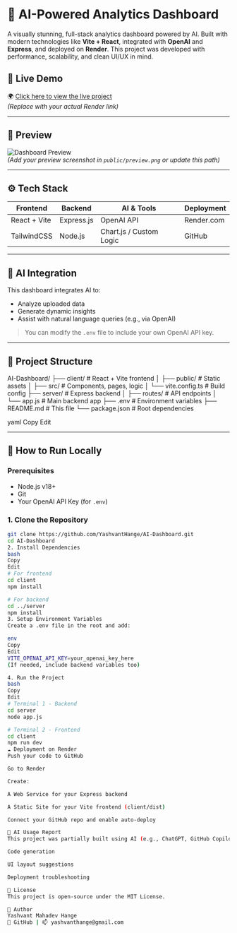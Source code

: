 # 🧠 AI-Powered Analytics Dashboard

A visually stunning, full-stack analytics dashboard powered by AI. Built with modern technologies like **Vite + React**, integrated with **OpenAI** and **Express**, and deployed on **Render**. This project was developed with performance, scalability, and clean UI/UX in mind.

## 🚀 Live Demo
🌍 [Click here to view the live project](https://ai-dashboard-nujw.onrender.com/)  
*(Replace with your actual Render link)*

---

## 📸 Preview

![Dashboard Preview](public/preview.png)  
*(Add your preview screenshot in `public/preview.png` or update this path)*

---

## ⚙️ Tech Stack

| Frontend  | Backend   | AI & Tools     | Deployment  |
|-----------|-----------|----------------|-------------|
| React + Vite | Express.js | OpenAI API | Render.com |
| TailwindCSS | Node.js | Chart.js / Custom Logic | GitHub |

---

## 🧠 AI Integration

This dashboard integrates AI to:

- Analyze uploaded data
- Generate dynamic insights
- Assist with natural language queries (e.g., via OpenAI)

> You can modify the `.env` file to include your own OpenAI API key.

---

## 📁 Project Structure

AI-Dashboard/
├── client/ # React + Vite frontend
│ ├── public/ # Static assets
│ ├── src/ # Components, pages, logic
│ └── vite.config.ts # Build config
├── server/ # Express backend
│ ├── routes/ # API endpoints
│ └── app.js # Main backend app
├── .env # Environment variables
├── README.md # This file
└── package.json # Root dependencies

yaml
Copy
Edit

---

## 🔧 How to Run Locally

### Prerequisites
- Node.js v18+
- Git
- Your OpenAI API Key (for `.env`)

### 1. Clone the Repository

```bash
git clone https://github.com/YashvantHange/AI-Dashboard.git
cd AI-Dashboard
2. Install Dependencies
bash
Copy
Edit
# For frontend
cd client
npm install

# For backend
cd ../server
npm install
3. Setup Environment Variables
Create a .env file in the root and add:

env
Copy
Edit
VITE_OPENAI_API_KEY=your_openai_key_here
(If needed, include backend variables too)

4. Run the Project
bash
Copy
Edit
# Terminal 1 - Backend
cd server
node app.js

# Terminal 2 - Frontend
cd client
npm run dev
☁️ Deployment on Render
Push your code to GitHub

Go to Render

Create:

A Web Service for your Express backend

A Static Site for your Vite frontend (client/dist)

Connect your GitHub repo and enable auto-deploy

🧠 AI Usage Report
This project was partially built using AI (e.g., ChatGPT, GitHub Copilot) to accelerate:

Code generation

UI layout suggestions

Deployment troubleshooting

📜 License
This project is open-source under the MIT License.

🙌 Author
Yashvant Mahadev Hange
🔗 GitHub | 📫 yashvanthange@gmail.com


